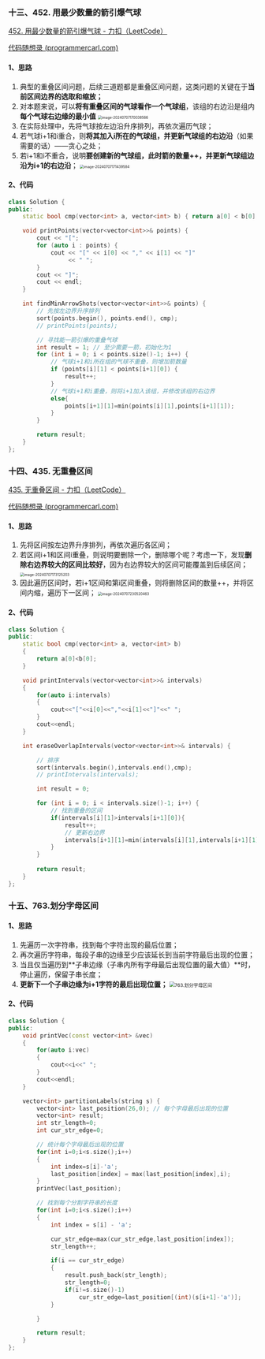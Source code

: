 ### 十三、452. 用最少数量的箭引爆气球

[452. 用最少数量的箭引爆气球 - 力扣（LeetCode）](https://leetcode.cn/problems/minimum-number-of-arrows-to-burst-balloons/description/)

[代码随想录 (programmercarl.com)](https://programmercarl.com/0452.用最少数量的箭引爆气球.html#算法公开课)

#### 1、思路

1. 典型的重叠区间问题，后续三道题都是重叠区间问题，这类问题的关键在于**当前区间边界的选取和缩放；**
2. 对本题来说，可以**将有重叠区间的气球看作一个气球组**，该组的右边沿是组内**每个气球右边缘的最小值**
    <img src="./day30_贪心算法Part4.assets/image-20240707170038566.png" alt="image-20240707170038566" style="zoom: 50%;" />
3. 在实际处理中，先将气球按左边沿升序排列，再依次遍历气球；
4. 若气球i+1和i重合，则**将其加入i所在的气球组，并更新气球组的右边沿**（如果需要的话）——贪心之处；
5. 若i+1和i不重合，说明**要创建新的气球组，此时箭的数量++，并更新气球组边沿为i+1的右边沿**；
    <img src="./day30_贪心算法Part4.assets/image-20240707171439584.png" alt="image-20240707171439584" style="zoom:50%;" />

#### 2、代码

```c++
class Solution {
public:
    static bool cmp(vector<int> a, vector<int> b) { return a[0] < b[0]; }

    void printPoints(vector<vector<int>>& points) {
        cout << "[";
        for (auto i : points) {
            cout << "[" << i[0] << "," << i[1] << "]"
                 << " ";
        }
        cout << "]";
        cout << endl;
    }

    int findMinArrowShots(vector<vector<int>>& points) {
        // 先按左边界升序排列
        sort(points.begin(), points.end(), cmp);
        // printPoints(points);

        // 寻找能一箭引爆的重叠气球
        int result = 1; // 至少需要一箭，初始化为1
        for (int i = 0; i < points.size()-1; i++) {
            // 气球i+1和i所在组的气球不重叠，则增加箭数量
            if (points[i][1] < points[i+1][0]) { 
                result++;
            }
            // 气球i+1和i重叠，则将i+1加入该组，并修改该组的右边界
            else{ 
                points[i+1][1]=min(points[i][1],points[i+1][1]);
            }
        }

        return result;
    }
};
```

### 十四、435. 无重叠区间

[435. 无重叠区间 - 力扣（LeetCode）](https://leetcode.cn/problems/non-overlapping-intervals/description/)

[代码随想录 (programmercarl.com)](https://programmercarl.com/0435.无重叠区间.html#算法公开课)

#### 1、思路

1. 先将区间按左边界升序排列，再依次遍历各区间；
2. 若区间i+1和区间i重叠，则说明要删除一个，删除哪个呢？考虑一下，发现**删除右边界较大的区间比较好**，因为右边界较大的区间可能覆盖到后续区间；
    <img src="./day30_贪心算法Part4.assets/image-20240707173125203.png" alt="image-20240707173125203" style="zoom:50%;" />
3. 因此遍历区间时，若i+1区间和第i区间重叠，则将删除区间的数量++，并将区间内缩，遍历下一区间；
    <img src="./day30_贪心算法Part4.assets/image-20240707230520463.png" alt="image-20240707230520463" style="zoom:50%;" />

#### 2、代码

```c++
class Solution {
public:
    static bool cmp(vector<int> a, vector<int> b)
    {
        return a[0]<b[0];
    }

    void printIntervals(vector<vector<int>>& intervals)
    {
        for(auto i:intervals)
        {
            cout<<"["<<i[0]<<","<<i[1]<<"]"<<" ";
        }
        cout<<endl;
    }

    int eraseOverlapIntervals(vector<vector<int>>& intervals) {

        // 排序
        sort(intervals.begin(),intervals.end(),cmp);
        // printIntervals(intervals);

        int result = 0;

        for (int i = 0; i < intervals.size()-1; i++) {
            // 找到重叠的区间
            if(intervals[i][1]>intervals[i+1][0]){
                result++;
                // 更新右边界
                intervals[i+1][1]=min(intervals[i][1],intervals[i+1][1]);
            }
        }
        
        return result;
    }
};
```

### 十五、763.划分字母区间

#### 1、思路

1. 先遍历一次字符串，找到每个字符出现的最后位置；
2. 再次遍历字符串，每段子串的边缘至少应该延长到当前字符最后出现的位置；
3. 当且仅当遍历到**子串边缘（子串内所有字母最后出现位置的最大值）**时，停止遍历，保留子串长度；
4. **更新下一个子串边缘为i+1字符的最后出现位置；**
    <img src="./day30_贪心算法Part4.assets/20201222191924417.png" alt="763.划分字母区间" style="zoom: 67%;" />

#### 2、代码

```c++
class Solution {
public:
    void printVec(const vector<int> &vec)
    {
        for(auto i:vec)
        {
            cout<<i<<" ";
        }
        cout<<endl;
    }

    vector<int> partitionLabels(string s) {
        vector<int> last_position(26,0); // 每个字母最后出现的位置
        vector<int> result;
        int str_length=0;
        int cur_str_edge=0;

        // 统计每个字母最后出现的位置
        for(int i=0;i<s.size();i++)
        {
            int index=s[i]-'a';
            last_position[index] = max(last_position[index],i);
        }
        printVec(last_position);

        // 找到每个分割字符串的长度
        for(int i=0;i<s.size();i++)
        {
            int index = s[i] - 'a';

            cur_str_edge=max(cur_str_edge,last_position[index]);
            str_length++;

            if(i == cur_str_edge)
            {
                result.push_back(str_length);
                str_length=0;
                if(i!=s.size()-1)
                    cur_str_edge=last_position[(int)(s[i+1]-'a')];
            }

        }

        return result;
    }
};
```

### 
